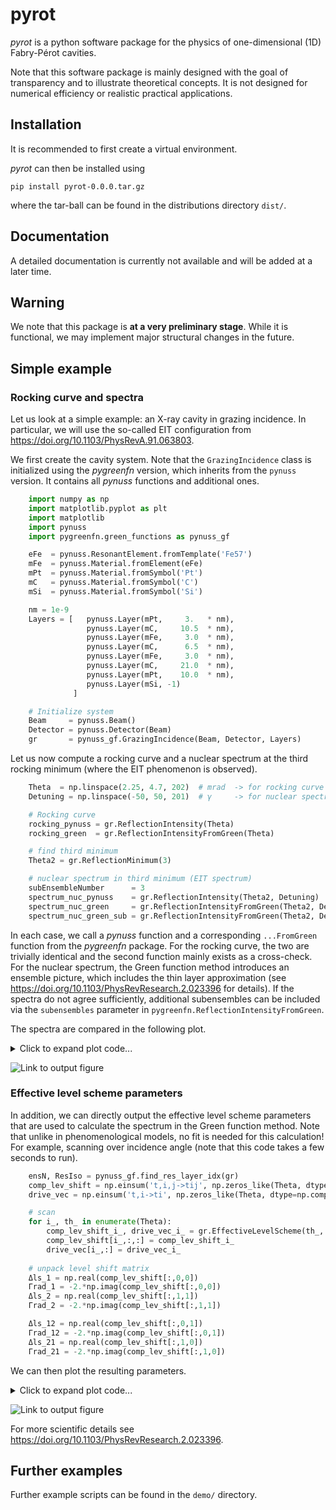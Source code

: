 # pyrot

*pyrot* is a python software package for the physics of one-dimensional (1D)
Fabry-Pérot cavities.

Note that this software package is mainly designed with the goal of transparency
and to illustrate theoretical concepts. It is not designed for numerical
efficiency or realistic practical applications.

## Installation

It is recommended to first create a virtual environment.

*pyrot* can then be installed using

    pip install pyrot-0.0.0.tar.gz

where the tar-ball can be found in the distributions directory `dist/`.

## Documentation

A detailed documentation is currently not available and will be added at a later time.

## Warning

We note that this package is **at a very preliminary stage**. While it is functional,
we may implement major structural changes in the future.

## Simple example

### Rocking curve and spectra

Let us look at a simple example: an X-ray cavity in grazing incidence.
In particular, we will use the so-called EIT configuration from https://doi.org/10.1103/PhysRevA.91.063803.

We first create the cavity system. Note that the `GrazingIncidence` class is
initialized using the *pygreenfn* version, which inherits from the `pynuss`
version. It contains all *pynuss* functions and additional ones.

```python
	import numpy as np
	import matplotlib.pyplot as plt
	import matplotlib
	import pynuss
	import pygreenfn.green_functions as pynuss_gf

	eFe  = pynuss.ResonantElement.fromTemplate('Fe57')
	mFe  = pynuss.Material.fromElement(eFe)
	mPt  = pynuss.Material.fromSymbol('Pt')
	mC   = pynuss.Material.fromSymbol('C')
	mSi  = pynuss.Material.fromSymbol('Si')

	nm = 1e-9
	Layers = [   pynuss.Layer(mPt,     3.   * nm),
	             pynuss.Layer(mC,     10.5  * nm),
	             pynuss.Layer(mFe,     3.0  * nm),
	             pynuss.Layer(mC,      6.5  * nm),
	             pynuss.Layer(mFe,     3.0  * nm),
	             pynuss.Layer(mC,     21.0  * nm),
	             pynuss.Layer(mPt,    10.0  * nm),
	             pynuss.Layer(mSi, -1)
	          ]

	# Initialize system
	Beam     = pynuss.Beam()
	Detector = pynuss.Detector(Beam)
	gr       = pynuss_gf.GrazingIncidence(Beam, Detector, Layers)
```

Let us now compute a rocking curve and a nuclear spectrum at the third rocking
minimum (where the EIT phenomenon is observed).

```python
	Theta  = np.linspace(2.25, 4.7, 202)  # mrad  -> for rocking curve
	Detuning = np.linspace(-50, 50, 201)  # γ     -> for nuclear spectrum

	# Rocking curve
	rocking_pynuss = gr.ReflectionIntensity(Theta)
	rocking_green  = gr.ReflectionIntensityFromGreen(Theta)

	# find third minimum
	Theta2 = gr.ReflectionMinimum(3)

	# nuclear spectrum in third minimum (EIT spectrum)
	subEnsembleNumber      = 3
	spectrum_nuc_pynuss    = gr.ReflectionIntensity(Theta2, Detuning)
	spectrum_nuc_green     = gr.ReflectionIntensityFromGreen(Theta2, Detuning, subensembles=None)
	spectrum_nuc_green_sub = gr.ReflectionIntensityFromGreen(Theta2, Detuning, subensembles=subEnsembleNumber)
```

In each case, we call a *pynuss* function and a corresponding `...FromGreen`
function from the *pygreenfn* package. For the rocking curve, the two are
trivially identical and the second function mainly exists as a cross-check.
For the nuclear spectrum, the Green function method introduces an ensemble
picture, which includes the thin layer approximation (see https://doi.org/10.1103/PhysRevResearch.2.023396 for details).
If the spectra do not agree sufficiently, additional subensembles can be included
via the `subensembles` parameter in `pygreenfn.ReflectionIntensityFromGreen`.

The spectra are compared in the following plot.

<details>
  <summary>Click to expand plot code...</summary>

```python
	# Plot
	plt.figure(figsize=(10,5))
	ax = plt.subplot(121, xlabel='theta [mrad]', ylabel='Reflection')
	plt.axvline(Theta2, color='k', dashes=[1,1])
	ax.plot(Theta, rocking_pynuss, label='pynuss')
	ax.plot(Theta, rocking_green, '--', label='pygreenfn')
	plt.ylim([0,1])
	plt.legend()
	ax = plt.subplot(122, xlabel=r'Detuning [$\gamma$]', ylabel=r'Spectrum')
	plt.plot(Detuning, spectrum_nuc_pynuss, label=r'pynuss')
	plt.plot(Detuning, spectrum_nuc_green, 'C3-', label=r'pygreenfn (no subensembles)')
	plt.plot(Detuning, spectrum_nuc_green_sub, 'C1--', label=r'pygreenfn ({} sub-ensembles)'.format(subEnsembleNumber))
	plt.ylim([0,1])
	plt.legend()
	plt.tight_layout()
	plt.show()
```
</details>


![Link to output figure](README_fig.png)

### Effective level scheme parameters
In addition, we can directly output the effective level scheme parameters that
are used to calculate the spectrum in the Green function method.
Note that unlike in phenomenological models, no fit is needed for this calculation!
For example, scanning over incidence angle (note that this code takes a few seconds to run).

```python
	ensN, ResIso = pynuss_gf.find_res_layer_idx(gr)
	comp_lev_shift = np.einsum('t,i,j->tij', np.zeros_like(Theta, dtype=np.complex128), ensN, ensN)
	drive_vec = np.einsum('t,i->ti', np.zeros_like(Theta, dtype=np.complex128), ensN)

	# scan
	for i_, th_ in enumerate(Theta):
	    comp_lev_shift_i_, drive_vec_i_ = gr.EffectiveLevelScheme(th_, subensembles=None)
	    comp_lev_shift[i_,:,:] = comp_lev_shift_i_
	    drive_vec[i_,:] = drive_vec_i_
	    
	# unpack level shift matrix
	Δls_1 = np.real(comp_lev_shift[:,0,0])
	Γrad_1 = -2.*np.imag(comp_lev_shift[:,0,0])
	Δls_2 = np.real(comp_lev_shift[:,1,1])
	Γrad_2 = -2.*np.imag(comp_lev_shift[:,1,1])

	Δls_12 = np.real(comp_lev_shift[:,0,1])
	Γrad_12 = -2.*np.imag(comp_lev_shift[:,0,1])
	Δls_21 = np.real(comp_lev_shift[:,1,0])
	Γrad_21 = -2.*np.imag(comp_lev_shift[:,1,0])
```


We can then plot the resulting parameters.

<details>
  <summary>Click to expand plot code...</summary>

```python
	fig = plt.figure(figsize=(10,10))
	fig.add_subplot(411, xlabel=r'$\theta$ [mrad]')
	plt.axvline(Theta2, dashes=[4,2], color='k', label='EIT incidence angle (third minimum)')
	plt.plot(Theta, rocking_pynuss, 'k-', label='rocking curve')
	plt.autoscale(enable=True, axis='x', tight=True)
	plt.ylim([0,1])
	plt.legend(loc=1)
	fig.add_subplot(412, xlabel=r'$\theta$ [mrad]')
	plt.axhline(0, color='k', lw=1)
	plt.axvline(Theta2, dashes=[4,2], color='k')
	plt.plot(Theta, Δls_1, label='Collective Lamb shift of layer 1 ($\delta_{1}$)')
	plt.plot(Theta, Γrad_1, label='Superradiance of layer 1 ($\gamma_{1}$)')
	plt.autoscale(enable=True, axis='x', tight=True)
	plt.legend()
	fig.add_subplot(413, xlabel=r'$\theta$ [mrad]')
	plt.axvline(Theta2, dashes=[4,2], color='k')
	plt.axhline(0, dashes=[2,2], color='k')
	plt.plot(Theta, Δls_2, label='Collective Lamb shift of layer 2 ($\delta_{2}$)')
	plt.plot(Theta, Γrad_2, label='Superradiance of layer 2 ($\gamma_{2}$)')
	plt.autoscale(enable=True, axis='x', tight=True)
	plt.legend()
	fig.add_subplot(414, xlabel=r'$\theta$ [mrad]')
	plt.axvline(Theta2, dashes=[4,2], color='k')
	plt.axhline(0, dashes=[2,2], color='k')
	plt.plot(Theta, Δls_12, label=r'Coherent layer coupling ($\delta_{12}$)')
	plt.plot(Theta, Γrad_12, label=r'Incoherent layer coupling ($\gamma_{12}$)')
	plt.autoscale(enable=True, axis='x', tight=True)
	plt.legend()
	plt.tight_layout()
	plt.show()
```
</details>

![Link to output figure](README_fig2.png)

For more scientific details see https://doi.org/10.1103/PhysRevResearch.2.023396.

## Further examples

Further example scripts can be found in the `demo/` directory.
